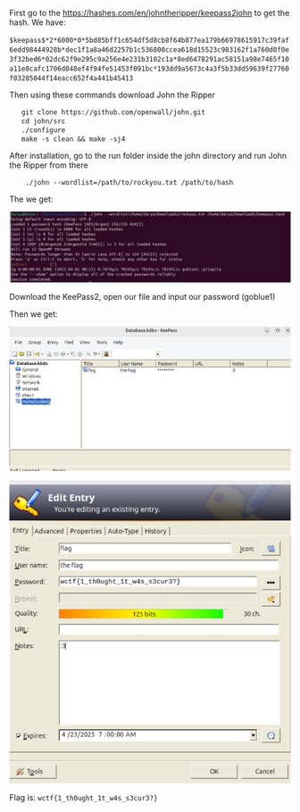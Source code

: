 First go to the https://hashes.com/en/johntheripper/keepass2john to get the hash.
We have:

```$keepass$*2*6000*0*5bd85bff1c654df5d8cb8f64b877ea179b66978615917c39faf6edd98444928b*dec1f1a8a46d2257b1c536800ccea618d15523c983162f1a760d0f0e3f32bed6*02dc62f9e295c9a256e4e231b3102c1a*8ed6478291ac58151a98e7465f10a11e8cafc1706d048ef4f94fe51453f091bc*193dd9a5673c4a3f5b33dd59639f27760f03285044f14eacc652f4a441b45413```

Then using these commands download John the Ripper

```sudo apt install -y build-essential libssl-dev
   git clone https://github.com/openwall/john.git
   cd john/src
   ./configure
   make -s clean && make -sj4
```
After installation, go to the run folder inside the john directory and run John the Ripper from there

``` ../run
    ./john --wordlist=/path/to/rockyou.txt /path/to/hash
```
The we get:

![photo](../.images/4.png)

Download the KeePass2, open our file and input our password (goblue1)

Then we get:

![photo](../.images/5.png)

![photo](../.images/6.png)

Flag is: ```wctf{1_th0ught_1t_w4s_s3cur3?}```
